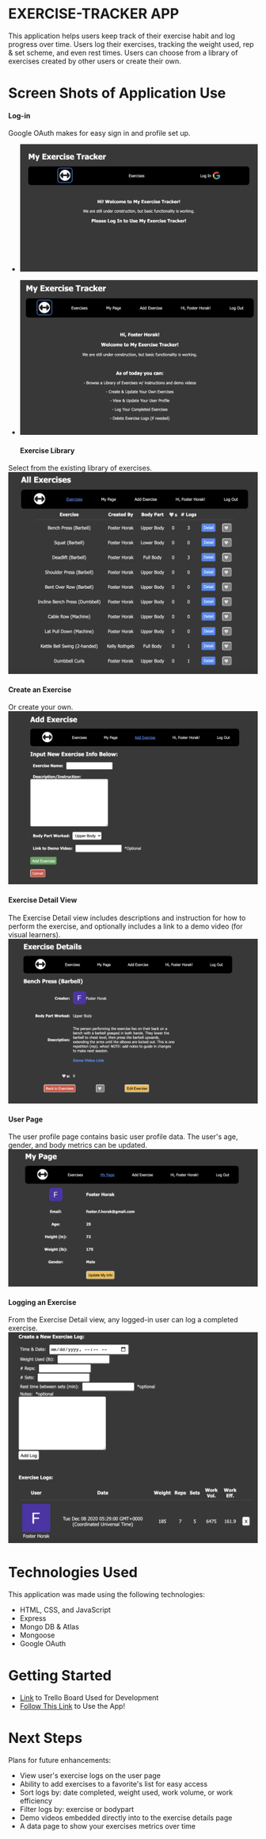 # EXERCISE-TRACKER APP
This application helps users keep track of their exercise habit and log progress over time.
Users log their exercises, tracking the weight used, rep & set scheme, and even rest times.
Users can choose from a library of exercises created by other users or create their own.

# Screen Shots of Application Use

  #### Log-in
Google OAuth makes for easy sign in and profile set up.
- ![login1](/screenshots/log-in-1.png)
- ![login2](/screenshots/log-in-2.png)


  #### Exercise Library
Select from the existing library of exercises.
![exerciseLibrary](/screenshots/exercise-library.png)


  #### Create an Exercise
Or create your own.
![createExercise](/screenshots/create-exercise.png)


  #### Exercise Detail View
The Exercise Detail view includes descriptions and instruction for how to perform the exercise, and optionally includes a link to a demo video (for visual learners).
![exerciseDetail](/screenshots/exercise-detail.png)


  #### User Page
The user profile page contains basic user profile data.
The user's age, gender, and body metrics can be updated.
![userProfile](/screenshots/user-profile.png)


  #### Logging an Exercise
From the Exercise Detail view, any logged-in user can log a completed exercise.
![createLog](/screenshots/create-log.png)


# Technologies Used
This application was made using the following technologies:
- HTML, CSS, and JavaScript
- Express
- Mongo DB & Atlas
- Mongoose
- Google OAuth

# Getting Started
- [Link](https://trello.com/b/E1EXwrb3/ga-project-2-planning-exercise-tracking) to Trello Board Used for Development
- [Follow This Link](https://my-exercise-tracker-app.herokuapp.com/) to Use the App!

# Next Steps
Plans for future enhancements:
- View user's exercise logs on the user page
- Ability to add exercises to a favorite's list for easy access
- Sort logs by: date completed, weight used, work volume, or work efficiency
- Filter logs by: exercise or bodypart
- Demo videos embedded directly into to the exercise details page
- A data page to show your exercises metrics over time
